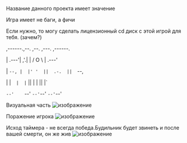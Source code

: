 Название данного проекта имеет значение

Игра имеет не баги, а фичи

Если нужно, то могу сделать лицензионный cd диск с этой игрой для тебя. (зачем?)



                                    
,------.,--.  ,--.  ,---.  ,------. 

|  .---'|  ,'.|  | /  O  \ |  .---' 

|  `--, |  |' '  ||  .-.  ||  `--,  

|  |`   |  | `   ||  | |  ||  |`    

`--'    `--'  `--'`--' `--'`--'     
                                    





Визуальная часть
![изображение](https://github.com/San4eeez/FNAF/assets/137288351/d4ef21d9-8dc0-4db8-992a-f75aca02ac8e)


Поражение игрока
![изображение](https://github.com/San4eeez/FNAF/assets/137288351/aa15c350-2458-4aa5-9da7-3a56442f8ead)


Исход таймера - не всегда победа.Будильник будет звинеть и после вашей смерти, он же жив
![изображение](https://github.com/San4eeez/FNAF/assets/137288351/c1a439cc-d58d-4b30-bb1a-dc15761cec4a)
